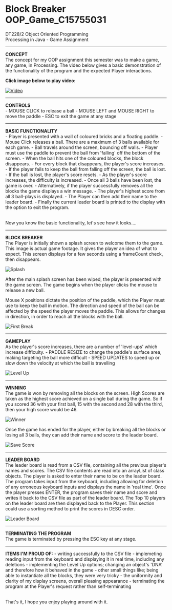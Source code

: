 # Block Breaker OOP_Game_C15755031
DT228/2 Object Oriented Programming <br>
Processing in Java - Game Assignment

<hr><b>CONCEPT</b><br>
The concept for my OOP assignment this semester was to make a game, any game, in Processing. 
The video below gives a basic demonstration of the functionality of the program and the expected Player interactions. 

<b>Click image below to play video:</b>

[![Video](http://img.youtube.com/vi/7liHKVstD8Y/0.jpg)](http://www.youtube.com/watch?v=7liHKVstD8Y)

<hr><b>CONTROLS</b><br>
- MOUSE CLICK to release a ball
- MOUSE LEFT and MOUSE RIGHT to move the paddle
- ESC to exit the game at any stage


<hr><b>BASIC FUNCTIONALITY</b><br>
- Player is presented with a wall of coloured bricks and a floating paddle.
- Mouse Click releases a ball. There are a maximum of 3 balls available for each game.
- Ball travels around the screen, bouncing off walls.
- Player must use the paddle to prevent the ball from 'falling' off the bottom of the screen.  
- When the ball hits one of the coloured blocks, the block disappears.
- For every block that disappears, the player's score increases. 
- If the player fails to keep the ball from falling off the screen, the ball is lost. 
- If the ball is lost, the player's score resets.
- As the player's score increases, the difficulty is increased. 
- Once all 3 balls have been lost, the game is over. 
- Alternatively, if the player successfully removes all the blocks the game displays a win message. 
- The player's highest score from all 3 ball-plays is displayed. 
- The Player can then add their name to the leader board. 
- Finally the current leader board is printed to the display with the option to exit the program. 

<br>Now you know the basic functionality, let's see how it looks....

<hr><b>BLOCK BREAKER</b><br>
The Player is initially shown a splash screen to welcome them to the game. This image is actual game footage. It gives the player an idea of what to expect.  
This screen displays for a few seconds using a frameCount check, then disappears. 

![Splash](/screenshots/splash.JPG?raw=true "Splash")

After the main splash screen has been wiped, the player is presented with the game screen.
The game begins when the player clicks the mouse to release a new ball. 

Mouse X positions dictate the position of the paddle, which the Player must use to keep the ball in motion.
The direction and speed of the ball can be affected by the speed the player moves the paddle. 
This allows for changes in direction, in order to reach all the blocks with the ball. 

![First Break](/screenshots/break.JPG?raw=true "First Break")

<hr><b>GAMEPLAY</b><br>
As the player's score increases, there are a number of 'level-ups' which increase difficulty. 
- PADDLE RESIZE to change the paddle's surface area, making targeting the ball more difficult
- SPEED UPDATES to speed up or slow down the velocity at which the ball is travelling


![Level Up](/screenshots/levelup.JPG?raw=true "Level Up - Increase Difficulty")


<hr><b>WINNING</b><br>
The game is won by removing all the blocks on the screen. 
High Scores are taken as the highest score achieved on a single ball during the game. 
So if you scored 36 with your first ball, 15 with the second and 28 with the third, 
then your high score would be 46. 

![Winner](/screenshots/winner.JPG?raw=true "Winner")

Once the game has ended for the player, either by breaking all the blocks or losing all 3 balls,
they can add their name and score to the leader board.

![Save Score](/screenshots/savename.JPG?raw=true "Save Score")

<hr><b>LEADER BOARD</b><br>
The leader board is read from a CSV file, containing all the previous player's names and scores. 
The CSV file contents are read into an arrayList of class objects. The player is asked to enter their name
to be on the leader board. The program takes input from the keyboard, including 
allowing for deletion of any erroneous keyboard inputs and displays the name in 'real time'. 
Once the player presses ENTER, the program saves their name and score and writes it back to the CSV file as part of the 
leader board. The Top 10 players on the leader board are then displayed back to the Player. 
This section could use a sorting method to print the scores in DESC order. 

![Leader Board](/screenshots/leaderboard.JPG?raw=true "Leader Board")

<hr><b>TERMINATING THE PROGRAM</b><br>
The game is terminated by pressing the ESC key at any stage. 


<hr><b>ITEMS I'M PROUD OF:</b>
- writing successfully to the CSV file
- implemeting reading input from the keyboard and displaying it in real time, including any deletions
- implementing the Level Up options; changing an object's 'DNA' and therefore how it behaved in the game
- other small things like; being able to instantiate all the blocks, they were very tricky
- the uniformity and clarity of my display screens, overall pleasing appearance
- terminating the program at the Player's request rather than self-terminating

<br>That's it, I hope you enjoy playing around with it.